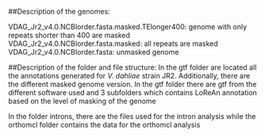 ##Description of the genomes:

VDAG_Jr2_v4.0.NCBIorder.fasta.masked.TElonger400: genome with only repeats shorter than 400 are masked
VDAG_Jr2_v4.0.NCBIorder.fasta.masked: all repeats are masked
VDAG_Jr2_v4.0.NCBIorder.fasta: unmasked genome

##Description of the folder and file structure:
In the gtf folder are located all the annotations generated for *V. dahliae* strain JR2. Additionally, there are the different masked genome version. In the gtf folder there are gtf from the different software used and 3 subfolders which contains LoReAn annotation based on the level of masking of the genome

In the folder introns, there are the files used for the intron analysis while the orthomcl folder contains the data for the orthomcl analysis

